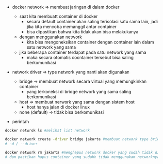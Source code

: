 - docker network => membuat jaringan di dalam docker
    - saat kita membuatt container di docker
        - secara default container akan saling terisolasi satu sama lain, jadi jika kita mencoba memanggil antar container
        - bisa dipastikan bahwa kita tidak akan bisa melakukanya
    - dengan menggunakan network
        - kita bisa mengoneksikan container dengan container lain dalam satu network yang sama
    - jika beberapa container terdapat pada satu network yang sama
        - maka secara otomatis coontainer tersebut bisa saling berkomunikasi

- network driver => type network yang nanti akan digunakan
    - bridge => membuat network secara virtual yang memungkinkan container
        - yang terkoneksi di bridge network yang sama saling berkomunikasi
    - host => membuat nerwork yang sama dengan sistem host
        - host hanya jalan di docker linux
    - none (default) => tidak bisa berkomunikasi

- perintah
```bash
docker netwrok ls #melihat list network

docker network create -driver bridge jakarta #membuat network type bridge bernama jakarta
# -d / --driver

docker network rm jakarta #menghapus network docker yang sudah tidak digunakan
# dan pastikan hapus container yang sudahh tidak menggunakan networknya
```